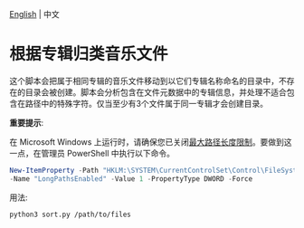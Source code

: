 [English](./README.md) | 中文

# 根据专辑归类音乐文件

这个脚本会把属于相同专辑的音乐文件移动到以它们专辑名称命名的目录中，不存在的目录会被创建。脚本会分析包含在文件元数据中的专辑信息，并处理不适合包含在路径中的特殊字符。仅当至少有3个文件属于同一专辑才会创建目录。

**重要提示**:

在 Microsoft Windows 上运行时，请确保您已关闭[最大路径长度限制](https://learn.microsoft.com/zh-cn/windows/win32/fileio/maximum-file-path-limitation?tabs=powershell)。要做到这一点，在管理员 PowerShell 中执行以下命令。

```powershell
New-ItemProperty -Path "HKLM:\SYSTEM\CurrentControlSet\Control\FileSystem" `
-Name "LongPathsEnabled" -Value 1 -PropertyType DWORD -Force
```

用法:

```shell
python3 sort.py /path/to/files
```
